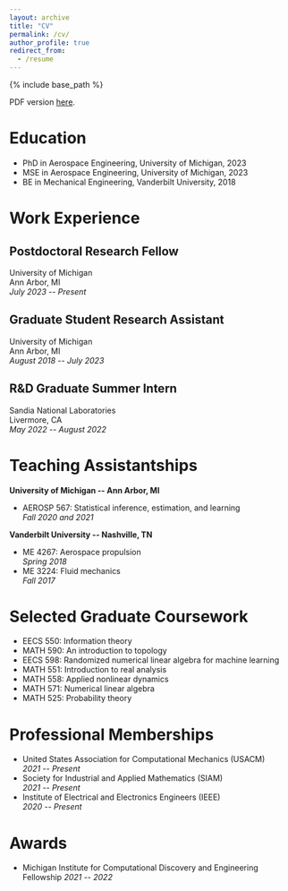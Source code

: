 ```yaml
---
layout: archive
title: "CV"
permalink: /cv/
author_profile: true
redirect_from:
  - /resume
---
```


{% include base_path %}

PDF version [here](../files/galioto-cv.pdf).

# Education

* PhD in Aerospace Engineering, University of Michigan, 2023
* MSE in Aerospace Engineering, University of Michigan, 2023
* BE in Mechanical Engineering, Vanderbilt University, 2018

# Work Experience

## Postdoctoral Research Fellow

University of Michigan<br>
Ann Arbor, MI<br>
*July 2023 -- Present*


## Graduate Student Research Assistant

University of Michigan<br>
Ann Arbor, MI<br>
*August 2018 -- July 2023*


## R&D Graduate Summer Intern
Sandia National Laboratories<br>
Livermore, CA<br>
*May 2022 -- August 2022*


# Teaching Assistantships

**University of Michigan -- Ann Arbor, MI**<br>
* AEROSP 567: Statistical inference, estimation, and learning<br>
  *Fall 2020 and 2021*

**Vanderbilt University -- Nashville, TN**<br>
* ME 4267: Aerospace propulsion<br>
  *Spring 2018* 
* ME 3224: Fluid mechanics<br>
  *Fall 2017*

# Selected Graduate Coursework
* EECS 550: Information theory
* MATH 590: An introduction to topology
* EECS 598: Randomized numerical linear algebra for machine learning
* MATH 551: Introduction to real analysis
* MATH 558: Applied nonlinear dynamics
* MATH 571: Numerical linear algebra
* MATH 525: Probability theory

# Professional Memberships

* United States Association for Computational Mechanics (USACM)<br>
  *2021 -- Present*
* Society for Industrial and Applied Mathematics (SIAM)<br>
  *2021 -- Present*
* Institute of Electrical and Electronics Engineers (IEEE)<br>
  *2020 -- Present*

# Awards
* Michigan Institute for Computational Discovery and Engineering Fellowship
*2021 -- 2022*


